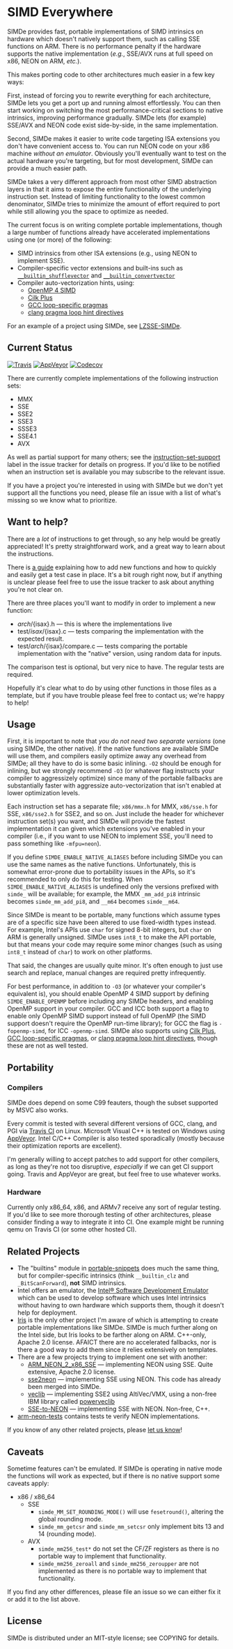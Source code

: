 # SIMD Everywhere

SIMDe provides fast, portable implementations of SIMD intrinsics on
hardware which doesn't natively support them, such as calling SSE
functions on ARM.  There is no performance penalty if the hardware
supports the native implementation (*e.g.*, SSE/AVX runs at full speed
on x86, NEON on ARM, *etc.*).

This makes porting code to other architectures much easier in a few
key ways:

First, instead of forcing you to rewrite everything for each
architecture, SIMDe lets you get a port up and running almost
effortlessly.  You can then start working on switching the most
performance-critical sections to native intrinsics, improving
performance gradually.  SIMDe lets (for example) SSE/AVX and NEON code
exist side-by-side, in the same implementation.

Second, SIMDe makes it easier to write code targeting ISA extensions
you don't have convenient access to.  You can run NEON code on your
x86 machine *without an emulator*.  Obviously you'll eventually want
to test on the actual hardware you're targeting, but for most
development, SIMDe can provide a much easier path.

SIMDe takes a very different approach from most other SIMD abstraction
layers in that it aims to expose the entire functionality of the
underlying instruction set.  Instead of limiting functionality to the
lowest common denominator, SIMDe tries to minimize the amount of
effort required to port while still allowing you the space to optimize
as needed.

The current focus is on writing complete portable implementations,
though a large number of functions already have accelerated
implementations using one (or more) of the following:

 * SIMD intrinsics from other ISA extensions (e.g., using NEON to
   implement SSE).
 * Compiler-specific vector extensions and built-ins such as
   [`__builtin_shufflevector`](http://clang.llvm.org/docs/LanguageExtensions.html#langext-builtin-shufflevector)
   and
   [`__builtin_convertvector`](http://clang.llvm.org/docs/LanguageExtensions.html#langext-builtin-convertvector)
 * Compiler auto-vectorization hints, using:
   * [OpenMP 4 SIMD](http://www.openmp.org/)
   * [Cilk Plus](https://www.cilkplus.org/)
   * [GCC loop-specific pragmas](https://gcc.gnu.org/onlinedocs/gcc/Loop-Specific-Pragmas.html)
   * [clang pragma loop hint directives](http://llvm.org/docs/Vectorizers.html#pragma-loop-hint-directives)

For an example of a project using SIMDe, see
[LZSSE-SIMDe](https://github.com/nemequ/LZSSE-SIMDe).

## Current Status

[![Travis](https://api.travis-ci.org/nemequ/simde.svg?branch=master)](https://travis-ci.org/nemequ/simde) [![AppVeyor](https://ci.appveyor.com/api/projects/status/1f3wp712w1ium5vi/branch/master?svg=true)](https://ci.appveyor.com/project/quixdb/simde/branch/master) [![Codecov](https://img.shields.io/codecov/c/github/nemequ/simde.svg)](https://codecov.io/gh/nemequ/simde)

There are currently complete implementations of the following instruction
sets:

 * MMX
 * SSE
 * SSE2
 * SSE3
 * SSSE3
 * SSE4.1
 * AVX

As well as partial support for many others; see the
[instruction-set-support](https://github.com/nemequ/simde/issues?q=is%3Aissue+is%3Aopen+label%3Ainstruction-set-support+sort%3Aupdated-desc)
label in the issue tracker for details on progress.  If you'd like to
be notified when an instruction set is available you may subscribe to
the relevant issue.

If you have a project you're interested in using with SIMDe but we
don't yet support all the functions you need, please file an issue
with a list of what's missing so we know what to prioritize.

## Want to help?

There are a *lot* of instructions to get through, so any help would be
greatly appreciated!  It's pretty straightforward work, and a great
way to learn about the instructions.

There is [a
guide](https://github.com/nemequ/simde/wiki/Implementing-a-New-Function)
explaining how to add new functions and how to quickly and easily get
a test case in place.  It's a bit rough right now, but if anything is
unclear please feel free to use the issue tracker to ask about
anything you're not clear on.

There are three places you'll want to modify in order to implement a
new function:

 * ${arch}/${isax}.h — this is where the implementations live
 * test/${isax}/${isax}.c — tests comparing the implementation with
   the expected result.
 * test/${arch}/${isax}/compare.c — tests comparing the portable
   implementation with the "native" version, using random data for
   inputs.

The comparison test is optional, but very nice to have.  The regular
tests are required.

Hopefully it's clear what to do by using other functions in those
files as a template, but if you have trouble please feel free to
contact us; we're happy to help!

## Usage

First, it is important to note that *you do not need two separate
versions* (one using SIMDe, the other native).  If the native functions
are available SIMDe will use them, and compilers easily optimize away
any overhead from SIMDe; all they have to do is some basic inlining.
`-O2` should be enough for inlining, but we strongly recommend `-O3`
(or whatever flag instructs your compiler to aggressizely optimize)
since many of the portable fallbacks are substantially faster with
aggressize auto-vectorization that isn't enabled at lower optimization
levels.

Each instruction set has a separate file; `x86/mmx.h` for MMX,
`x86/sse.h` for SSE, `x86/sse2.h` for SSE2, and so on.  Just include
the header for whichever instruction set(s) you want, and SIMDe will
provide the fastest implementation it can given which extensions
you've enabled in your compiler (i.e., if you want to use NEON to
implement SSE, you'll need to pass something like `-mfpu=neon`).

If you define `SIMDE_ENABLE_NATIVE_ALIASES` before including SIMDe
you can use the same names as the native functions.  Unfortunately,
this is somewhat error-prone due to portability issues in the APIs, so
it's recommended to only do this for testing.  When
`SIMDE_ENABLE_NATIVE_ALIASES` is undefined only the versions prefixed
with `simde_` will be available; for example, the MMX `_mm_add_pi8`
intrinsic becomes `simde_mm_add_pi8`, and `__m64` becomes `simde__m64`.

Since SIMDe is meant to be portable, many functions which assume types
are of a specific size have been altered to use fixed-width types
instead.  For example, Intel's APIs use `char` for signed 8-bit
integers, but `char` on ARM is generally unsigned.  SIMDe uses `int8_t`
to make the API portable, but that means your code may require some
minor changes (such as using `int8_t` instead of `char`) to work on
other platforms. 

That said, the changes are usually quite minor.  It's often enough to
just use search and replace, manual changes are required pretty
infrequently.

For best performance, in addition to `-O3` (or whatever your compiler's
equivalent is), you should enable OpenMP 4 SIMD support by defining
`SIMDE_ENABLE_OPENMP` before including any SIMDe headers, and
enabling OpenMP support in your compiler.  GCC and ICC both support a
flag to enable only OpenMP SIMD support instead of full OpenMP (the
SIMD support doesn't require the OpenMP run-time library); for GCC the
flag is `-fopenmp-simd`, for ICC `-openmp-simd`.  SIMDe also supports
using [Cilk Plus](https://www.cilkplus.org/), [GCC loop-specific
pragmas](https://gcc.gnu.org/onlinedocs/gcc/Loop-Specific-Pragmas.html),
or [clang pragma loop hint
directives](http://llvm.org/docs/Vectorizers.html#pragma-loop-hint-directives),
though these are not as well tested.

## Portability

### Compilers

SIMDe does depend on some C99 feauters, though the subset supported by
MSVC also works.

Every commit is tested with several different versions of GCC, clang,
and PGI via [Travis CI](https://travis-ci.org/nemequ/simde) on Linux.
Microsoft Visual C++ is tested on Windows using
[AppVeyor](https://ci.appveyor.com/project/quixdb/simde).  Intel C/C++
Compiler is also tested sporadically (mostly because their
optimization reports are excellent).

I'm generally willing to accept patches to add support for other
compilers, as long as they're not too disruptive, *especially* if we
can get CI support going.  Travis and AppVeyor are great, but feel
free to use whatever works.

### Hardware

Currently only x86_64, x86, and ARMv7 receive any sort of regular
testing.  If you'd like to see more thorough testing of other
architectures, please consider finding a way to integrate it into CI.
One example might be running qemu on Travis CI (or some other hosted
CI).

## Related Projects

 * The "builtins" module in
   [portable-snippets](https://github.com/nemequ/portable-snippets)
   does much the same thing, but for compiler-specific intrinsics
   (think `__builtin_clz` and `_BitScanForward`), **not** SIMD
   intrinsics.
 * Intel offers an emulator, the [Intel® Software Development
   Emulator](https://software.intel.com/en-us/articles/intel-software-development-emulator/)
   which can be used to develop software which uses Intel intrinsics
   without having to own hardware which supports them, though it
   doesn't help for deployment.
 * [Iris](https://github.com/AlexYaruki/iris) is the only other project
   I'm aware of which is attempting to create portable implementations
   like SIMDe.  SIMDe is much further along on the Intel side, but Iris
   looks to be farther along on ARM.  C++-only, Apache 2.0 license.
   AFAICT there are no accelerated fallbacks, nor is there a good way to
   add them since it relies extensively on templates.
 * There are a few projects trying to implement one set with another:
   * [ARM_NEON_2_x86_SSE](https://github.com/intel/ARM_NEON_2_x86_SSE)
     — implementing NEON using SSE.  Quite extensive, Apache 2.0
     license.
   * [sse2neon](https://github.com/jratcliff63367/sse2neon) —
     implementing SSE using NEON.  This code has already been merged
     into SIMDe.
   * [veclib](https://github.com/IvantheDugtrio/veclib) — implementing
     SSE2 using AltiVec/VMX, using a non-free IBM library called
     [powerveclib](https://www.ibm.com/developerworks/community/groups/community/powerveclib/)
   * [SSE-to-NEON](https://github.com/otim/SSE-to-NEON) — implementing
     SSE with NEON.  Non-free, C++.
 * [arm-neon-tests](https://github.com/christophe-lyon/arm-neon-tests)
   contains tests te verify NEON implementations.

If you know of any other related projects, please [let us
know](https://github.com/nemequ/simde/issues/new)!

## Caveats

Sometime features can't be emulated.  If SIMDe is operating in native
mode the functions will work as expected, but if there is no native
support some caveats apply:

 * x86 / x86_64
   * SSE
     * `simde_MM_SET_ROUNDING_MODE()` will use `fesetround()`, altering
       the global rounding mode.
     * `simde_mm_getcsr` and `simde_mm_setcsr` only implement bits 13 and
       14 (rounding mode).
   * AVX
     * `simde_mm256_test*` do not set the CF/ZF registers as there is no
       portable way to implement that functionality.
     * `simde_mm256_zeroall` and `simde_mm256_zeroupper` are not implemented
       as there is no portable way to implement that functionality.

If you find any other differences, please file an issue so we can either fix
it or add it to the list above.

## License

SIMDe is distributed under an MIT-style license; see COPYING for
details.

